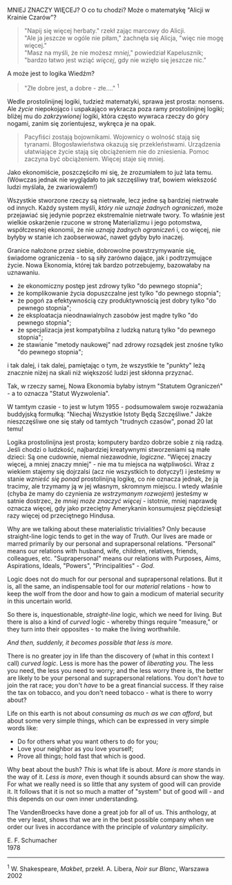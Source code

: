 MNIEJ ZNACZY WIĘCEJ? O co tu chodzi? Może o matematykę "Alicji w Krainie Czarów"?

> "Napij się więcej herbaty." rzekł zając marcowy do Alicji. \
> "Ale ja jeszcze w ogóle nie piłam," żachnęła się Alicja, "więc nie mogę więcej." \
> "Masz na myśli, że nie możesz _mniej_," powiedział Kapelusznik; "bardzo łatwo jest wziąć _więcej_, gdy nie wzięło się jeszcze nic."

A może jest to logika Wiedźm?

> "Złe dobre jest, a dobre - złe...." <sup>1</sup>

Wedle prostolinijnej logiki, tudzież matematyki, sprawa jest prosta: nonsens. Ale _życie_ niepokojąco i uspakająco wykracza poza ramy prostolinijnej logiki; bliżej mu do _zakrzywionej_ logiki, która często wywraca rzeczy do góry nogami, zanim się zorientujesz, wykręca je na opak.

> Pacyfiści zostają bojownikami.
> Wojownicy o wolność stają się tyranami.
> Błogosławieństwa okazują się przekleństwami.
> Urządzenia ułatwiające życie stają się obciążeniem nie do zniesienia.
> Pomoc zaczyna być obciążeniem.
> Więcej staje się mniej.

Jako ekonomiście, poszczęściło mi się, że zrozumiałem to już lata temu. (Wówczas jednak nie wyglądało to jak szczęśliwy traf, bowiem wiekszość ludzi myślała, że zwariowalem!)

Wszystkie stworzone rzeczy są nietrwałe, lecz jedne są bardziej nietrwałe od innych. Każdy system myśli, _który nie uznaje żadnych ograniczeń_, może przejawiać się jedynie poprzez ekstremalnie nietrwałe twory. To właśnie jest wielkie oskarżenie rzucone w stronę Materializmu i jego potomstwa, współczesnej ekonomii, że nie _uznają żadnych ograniczeń_ i, co więcej, nie byłyby w stanie ich zaobserwować, nawet gdyby było inaczej.

Granice nałożone przez siebie, dobrowolne powstrzymywanie się, świadome ograniczenia - to są siły zarówno dające, jak i podtrzymujące życie. Nowa Ekonomia, której tak bardzo potrzebujemy, bazowałaby na uznawaniu.

- że ekonomiczny postęp jest zdrowy tylko "do pewnego stopnia";
- że komplikowanie życia dopuszczalne jest tylko "do pewnego stopnia";
- że pogoń za efektywnością czy produktywnością jest dobry tylko "do pewnego stopnia";
- że eksploatacja nieodnawialnych zasobów jest mądre tylko "do pewnego stopnia";
- że specjalizacja jest kompatybilna z ludzką naturą tylko "do pewnego stopnia";
- że stawianie "metody naukowej" nad zdrowy rozsądek jest znośne tylko "do pewnego stopnia";

i tak dalej, i tak dalej, pamiętając o tym, że wszystkie te "punkty" leżą znacznie niżej na skali niż większość ludzi jest skłonna przyznać.

Tak, w rzeczy samej, Nowa Ekonomia byłaby istnym "Statutem Ograniczeń" - a to oznacza "Statut Wyzwolenia".

W tamtym czasie - to jest w lutym 1955 - podsumowalem swoje rozważania buddyjską formułką: "Niechaj Wszystkie Istoty Będą Szczęśliwe." Jakże nieszczęśliwe one się stały od tamtych "trudnych czasów", ponad 20 lat temu!

Logika prostolinijna jest prosta; komputery bardzo dobrze sobie z nią radzą. Jeśli chodzi o ludzkość, najbardziej kreatywnymi stworzeniami są małe dzieci: Są one cudownie, niemal niezawodnie, _logiczne_. "Więcej znaczy więcej, a mniej znaczy mniej" - nie ma tu miejsca na wątpliwości. Wraz z wiekiem stajemy się dojrzalsi (acz nie wszystkich to dotyczy!) i jesteśmy w stanie _wznieść się ponad_ prostolinijną logikę, co nie oznacza jednak, że ją tracimy, ale trzymamy ją w jej własnym, skromnym miejscu. I wtedy właśnie (chyba że mamy do czynienia ze _wstrzymanym rozwojem_) jesteśmy w satnie dostrzec, że _mniej może znaczyć więcej_ - istotnie, mniej naprawdę oznacza więcej, gdy jako przeciętny Amerykanin konsumujesz pięćdziesiąt razy więcej od przeciętnego Hindusa.

Why are we talking about these materialistic trivialities? Only because straight-line logic tends to get in the way of _Truth_. Our lives are made or marred primarily by our personal and suprapersonal relations. "Personal" means our relations with husband, wife, children, relatives, friends, colleagues, etc. "Suprapersonal" means our relations with Purposes, Aims, Aspirations, Ideals, "Powers", "Principalities" - _God_.

Logic does not do much for our personal and suprapersonal relations. But it is, all the same, an indispensable tool for our _material_ relations - how to keep the wolf from the door and how to gain a modicum of material security in this uncertain world.

So there is, inquestionable, _straight-line_ logic, which we need for living. But there is also a kind of _curved_ logic - whereby things require "measure," or they turn into their opposites - to make the living worthwhile.

_And then, suddenly, it becomes possible that less is more._

There is no greater joy in life than the discovery of (what in this context I call) _curved logic_. Less is more has the power of _liberating you_. The less you need, the less you need to worry; and the less worry there is, the better are likely to be your personal and suprapersonal relations. You don't _have_ to join the rat race; you don't _have_ to be a great financial success. If they raise the tax on tobacco, and you don't need tobacco - what is there to worry about?

Life on this earth is not about _consuming as much as we can afford_, but about some very simple things, which can be expressed in very simple words like:

- Do for others what you want others to do for you;
- Love your neighbor as you love yourself;
- Prove all things; hold fast that which is good.

Why beat about the bush? _This_ is what life is about. _More is more_ stands in the way of it. _Less is more_, even though it sounds absurd can show the way. For what we really need is so little that any system of good will can provide it. It follows that it is not so much a matter of "system" but of good will - and this depends on our own inner understanding.

The VandenBroecks have done a great job for all of us. This anthology, at the very least, shows that we are in the best possible company when we order our lives in accordance with the principle of _voluntary simplicity_.

E. F. Schumacher \
1978

---
<sup>1</sup> W. Shakespeare, _Makbet_, przekł. A. Libera, _Noir sur Blanc_, Warszawa 2002
